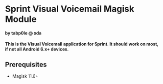  Sprint Visual Voicemail Magisk Module
=======================================
#### by tabp0le @ xda

#### This is the Visual Voicemail application for Sprint. It should work on most, if not all Android 6.x+ devices.

## Prerequisites
* Magisk 11.6+
